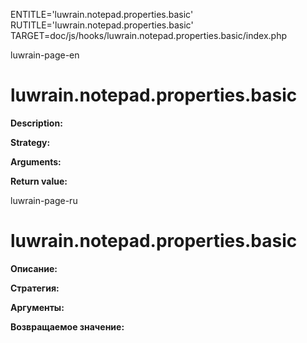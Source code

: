 
ENTITLE='luwrain.notepad.properties.basic'
RUTITLE='luwrain.notepad.properties.basic'
TARGET=doc/js/hooks/luwrain.notepad.properties.basic/index.php

luwrain-page-en

# luwrain.notepad.properties.basic

__Description:__

__Strategy:__

__Arguments:__

__Return value:__


luwrain-page-ru

# luwrain.notepad.properties.basic 

__Описание:__

__Стратегия:__

__Аргументы:__

__Возвращаемое значение:__

